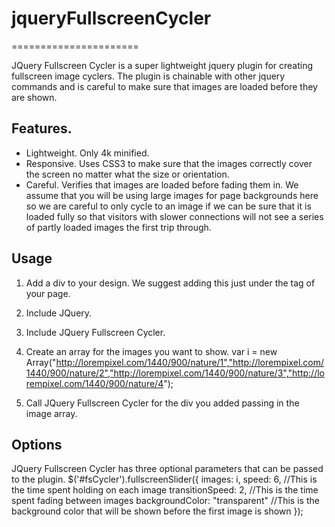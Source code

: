 # jqueryFullscreenCycler
======================

JQuery Fullscreen Cycler is a super lightweight jquery plugin for creating fullscreen image cyclers.  The plugin is chainable with other jquery commands and is careful to make sure that images are loaded before they are shown.

## Features.
* Lightweight. Only 4k minified.
* Responsive.  Uses CSS3 to make sure that the images correctly cover the screen no matter what the size or orientation.
* Careful.  Verifies that images are loaded before fading them in.  We assume that you will be using large images for page backgrounds here so we are careful to only cycle to an image if we can be sure that it is loaded fully so that visitors with slower connections will not see a series of partly loaded images the first trip through.

## Usage
1. Add a div to your design.  We suggest adding this just under the <body> tag of your page.
    <div id="fsCycler"></div>

2. Include JQuery.
    <script type="text/javascript" src="http://code.jquery.com/jquery-1.11.0.min.js"></script>

3. Include JQuery Fullscreen Cycler.
    <script type="text/javascript" src="../src/jquery.fullscreenCycler.js"></script>

4. Create an array for the images you want to show.
    var i = new Array("http://lorempixel.com/1440/900/nature/1","http://lorempixel.com/1440/900/nature/2","http://lorempixel.com/1440/900/nature/3","http://lorempixel.com/1440/900/nature/4");

5. Call JQuery Fullscreen Cycler for the div you added passing in the image array.
    <script language="javascript" type="text/javascript">
      (function($) {
        $('#fsCycler').fullscreenSlider({images: i});
      })(jQuery);
    </script>

## Options
JQuery Fullscreen Cycler has three optional parameters that can be passed to the plugin.
    $('#fsCycler').fullscreenSlider({
      images: i,
      speed: 6, //This is the time spent holding on each image
      transitionSpeed: 2, //This is the time spent fading between images
      backgroundColor: "transparent" //This is the background color that will be shown before the first image is shown
    });
